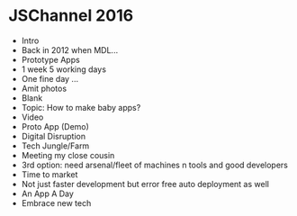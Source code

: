 # JSChannel 2016

- Intro
- Back in 2012 when MDL...
- Prototype Apps
- 1 week
	5 working days
- One fine day ...
- Amit photos
- Blank
- Topic: How to make baby apps?
- Video
- Proto App (Demo)
- Digital Disruption
- Tech Jungle/Farm
- Meeting my close cousin
- 3rd option: need arsenal/fleet of machines n tools and good developers
- Time to market
- Not just faster development but error free auto deployment as well
- An App A Day
- Embrace new tech